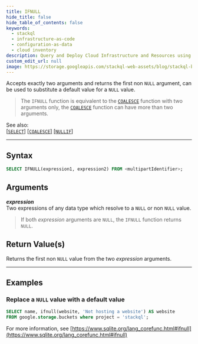 ```yaml
---
title: IFNULL
hide_title: false
hide_table_of_contents: false
keywords:
  - stackql
  - infrastructure-as-code
  - configuration-as-data
  - cloud inventory
description: Query and Deploy Cloud Infrastructure and Resources using SQL
custom_edit_url: null
image: https://storage.googleapis.com/stackql-web-assets/blog/stackql-blog-post-featured-image.png
---
```

Accepts exactly two arguments and returns the first non `NULL` argument, can be used to substitute a default value for a `NULL` value.  

> The `IFNULL` function is equivalent to the [`COALESCE`](/docs/language-spec/functions/general/coalesce) function with two arguments only, the [`COALESCE`](/docs/language-spec/functions/general/coalesce) function can have more than two arguments.

See also:  
[[` SELECT `]](/docs/language-spec/select) [[` COALESCE `]](/docs/language-spec/functions/general/coalesce) [[` NULLIF `]](/docs/language-spec/functions/general/nullif)

* * * 

## Syntax

```sql
SELECT IFNULL(expression1, expression2) FROM <multipartIdentifier>;
```

## Arguments

__*expression*__  
Two expressions of any data type which resolve to a `NULL` or non `NULL` value.

> If both *expression* arguments are `NULL`, the `IFNULL` function returns `NULL`.


## Return Value(s)

Returns the first non `NULL` value from the two *expression* arguments. 

* * *

## Examples

### Replace a `NULL` value with a default value

```sql
SELECT name, ifnull(website, 'Not hosting a website') AS website 
FROM google.storage.buckets where project = 'stackql';
```

For more information, see [https://www.sqlite.org/lang_corefunc.html#ifnull](https://www.sqlite.org/lang_corefunc.html#ifnull)